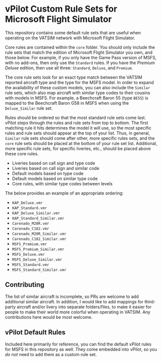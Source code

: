 # vPilot Custom Rule Sets for Microsoft Flight Simulator

This repository contains some default rule sets that are useful when operating
on the VATSIM network with Microsoft Flight Simulator.

Core rules are contained within the `core` folder. You should only include the
rule sets that match the edition of Microsoft Flight Simulator you own, and
those below. For example, if you only have the Game Pass version of MSFS, with
no add-ons, then only use the `Standard` rules. If you have the _Premium Deluxe_
edition, then use all three: `Standard`, `Deluxe`, and `Premium`.

The core rule sets look for an exact type match between the VATSIM reported
aircraft type and the type for the MSFS model. In order to expand the
availability of these custom models, you can also include the `Similar` rule
sets, which also map aircraft with similar type codes to their cousins with
models in MSFS. For example, a Beechcraft Baron 55 (type `BE55`) is mapped to
the Beechcraft Baron G58 in MSFS when using the `Deluxe_Similar` rule set.

Rules should be ordered so that the most standard rule sets come last. vPilot
steps through the rules and rule sets from top to bottom. The first matching
rule it hits determines the model it will use, so the most specific rules and
rule sets should appear at the top of your list. Thus, in general, `Similar`
rule sets should come after other, more specific rules sets, and the `core` rule
sets should be placed at the bottom of your rule set list. Additional, more
specific rule sets, for specific liveries, etc., should be placed above these
core rules.

* Liveries based on call sign and type code
* Liveries based on call sign and similar code
* Default models based on type code
* Default models based on similar type code
* Core rules, with similar type codes between levels

The below provides an example of an appropriate ordering:

* `KAP_Deluxe.vmr`
* `KAP_Standard.vmr`
* `KAP_Deluxe_Similar.vmr`
* `KAP_Standard_Similar.vmr`
* `Carenado_M20R.vmr`
* `Carenado_C182.vmr`
* `Carenado_M20R_Similar.vmr`
* `Carenado_C182_Similar.vmr`
* `MSFS_Premium.vmr`
* `MSFS_Premium_Similar.vmr`
* `MSFS_Deluxe.vmr`
* `MSFS_Deluxe_Similar.vmr`
* `MSFS_Standard.vmr`
* `MSFS_Standard_Similar.vmr`

## Contributing

The list of similar aircraft is incomplete, so PRs are welcome to add additional
similar aircraft. In addition, I would like to add mappings for third-party
aircraft and/or livery into separate folders/files, to make it easier for people
to make their world more colorful when operating in VATSIM. Any contributions
here would be most welcome.

## vPilot Default Rules

Included here primarily for reference, you can find the default vPilot rules for
MSFS in this repository as well. They come embedded into vPilot, so you _do not_
need to add them as a custom rule set.
